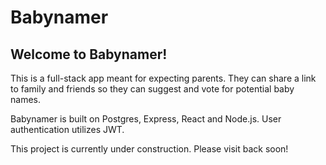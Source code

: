 # Babynamer

## Welcome to Babynamer! 

This is a full-stack app meant for expecting parents. 
They can share a link to family and friends so they can suggest and vote for potential baby names. 

Babynamer is built on Postgres, Express, React and Node.js.
User authentication utilizes JWT.

This project is currently under construction. Please visit back soon!